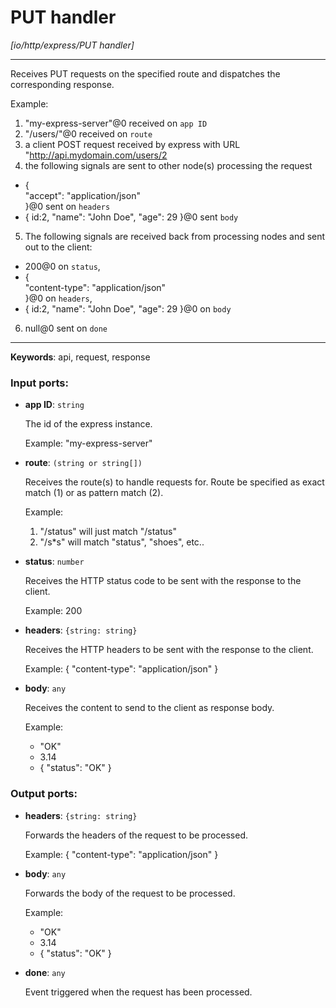 # PUT handler

_[io/http/express/PUT handler]_

---

Receives PUT requests on the specified route and dispatches the corresponding response.  
  
Example:  
1. "my-express-server"@0 received on `app ID`  
2. "/users/"@0 received on `route`  
3. a client POST request received by express with URL "http://api.mydomain.com/users/2  
4. the following signals are sent to other node(s) processing the request  
- {  
 "accept": "application/json"  
}@0 sent on `headers`  
- { id:2, "name": "John Doe", "age": 29 }@0 sent `body`  
5. The following signals are received back from processing nodes and sent out to the client:  
- 200@0 on `status`,  
- {  
    "content-type": "application/json"   
  }@0 on `headers`,  
-  { id:2, "name": "John Doe", "age": 29 }@0 on `body`  
6. null@0 sent on `done`  

---

__Keywords__: api, request, response

### Input ports:

* __app ID__: ` string `

    The id of the express instance.
    
    Example: 
    "my-express-server"


* __route__: ` (string or string[]) `

    Receives the route(s) to handle requests for. Route be specified as exact match (1) or as pattern match (2).
    
    Example:
    1) "/status" will just match "/status"
    2) "/s*s" will match "status", "shoes", etc..


* __status__: ` number `

    Receives the HTTP status code to be sent with the response to the client.
    
    Example: 
    200


* __headers__: ` {string: string} `

    Receives the HTTP headers to be sent with the response to the client.
    
    Example: 
    {
      "content-type": "application/json"
    }


* __body__: ` any `

    Receives the content to send to the client as response body.
    
    Example:
    - "OK"
    - 3.14
    - { "status": "OK" }

### Output ports:

* __headers__: ` {string: string} `

    Forwards  the headers of the request to be processed.
    
    Example: 
    {
      "content-type": "application/json"
    }


* __body__: ` any `

    Forwards the body of the request to be processed.
    
    Example:
    - "OK"
    - 3.14
    - { "status": "OK" }


* __done__: ` any `

    Event triggered when the request has been processed.

